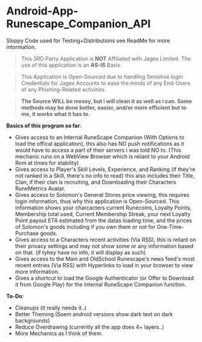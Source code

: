 # Android-App-Runescape_Companion_API
Sloppy Code used for Testing+Distributions see ReadMe for more intormation.

> This 3RD Party Application is **NOT** Affiliated with Jagex Limited. The use of this application is an **AS-IS** Basis.

> This Application is Open-Sourced due to handling Sensitive login Credentials for Jagex Accounts to ease the minds of any End-Users of any Phishing-Related activities.

> **The Source WILL be messy, but i will clean it as well as i can. Some methods may be done better, easier, and/or more efficient but to me, it works what it has to.**


**Basics of this program so far**:

* Gives access to an Internal RuneScape Companion (With Options to load the offical application), this also has NO push notifications as it would have to access a part of their servers i was told NO to. (This mechanic runs on a WebView Browser which is reliant to your Android Rom at times for stability)
* Gives access to Player's Skill Levels, Experience, and Ranking (if they're not ranked in a Skill, there's no info to read) this also includes their Title, Clan, if their clan is recruiting, and Downloading their Characters RuneMetrics Avatar.
* Gives access to Solomon's General Stores price viewing, this requires login information, thus why this application is Open-Sourced. This information shows your charcacters current Runecoins, Loyalty Points, Membership total used, Current Membership Streak, your next Loyalty Point payout ETA estimated from the datas loading time, and the prices of Solomon's goods including if you own them or not for One-Time-Purchase goods.
* Gives access to a Characters recent activities (Via RSS), this is reliant on their privacy settings and may not show some or any information based on that. (if tyhey have no info, it will display as such)
* Gives access to the Main and OldSchool Runescape's news feed's most recent entries (Via RSS) with Hyperlinks to load in your browser to view more information.
* Gives a shortcut to load the Google Authenticator (or Offer to Download it from Google Play) for the Internal RuneScape Companion function.

**To-Do**:

* Cleanups (it really needs it..)
* Better Theming (Soem android versions show dark text on dark backgrounds)
* Reduce Overdrawing (currently all the app does 4+ layers..)
* More Mechanics as I think of them.
